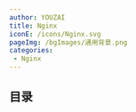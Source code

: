 ```yaml
---
author: YOUZAI
title: Nginx
iconE: /icons/Nginx.svg
pageImg: /bgImages/通用背景.png
categories:
 - Nginx
---
```


## 目录